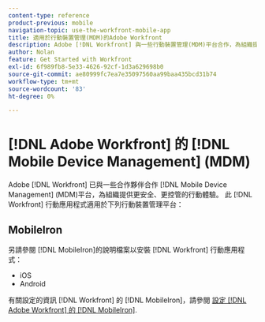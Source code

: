 ```yaml
---
content-type: reference
product-previous: mobile
navigation-topic: use-the-workfront-mobile-app
title: 適用於行動裝置管理(MDM)的Adobe Workfront
description: Adobe [!DNL Workfront] 與一些行動裝置管理(MDM)平台合作，為組織提供更安全、控制更佳的行動體驗。
author: Nolan
feature: Get Started with Workfront
exl-id: 6f989fb8-5e33-4626-92cf-1d3a629698b0
source-git-commit: ae80999fc7ea7e35097560aa99baa435bcd31b74
workflow-type: tm+mt
source-wordcount: '83'
ht-degree: 0%

---
```


# [!DNL Adobe Workfront] 的 [!DNL Mobile Device Management] (MDM)

Adobe [!DNL Workfront] 已與一些合作夥伴合作 [!DNL Mobile Device Management] (MDM)平台，為組織提供更安全、更控管的行動體驗。 此 [!DNL Workfront] 行動應用程式適用於下列行動裝置管理平台：

## MobileIron

另請參閱 [!DNL MobileIron]的說明檔案以安裝 [!DNL Workfront] 行動應用程式：

* iOS
* Android

有關設定的資訊 [!DNL Workfront] 的 [!DNL MobileIron]，請參閱 [設定 [!DNL Adobe Workfront] 的 [!DNL MobileIron]](../../../workfront-basics/mobile-apps/using-the-workfront-mobile-app/wf-mobileiron-configs.md).

<!--
<h2 data-mc-conditions="QuicksilverOrClassic.Draft mode">Blackberry Dynamics</h2>
-->

<!--
<p data-mc-conditions="QuicksilverOrClassic.Draft mode">See Blackberry Dynamics' help documentation to install the Workfront mobile app from their platform:</p>
-->

<!--
<ul data-mc-conditions="QuicksilverOrClassic.Draft mode">
<li>iOS</li>
<li>Android</li>
</ul>
-->
